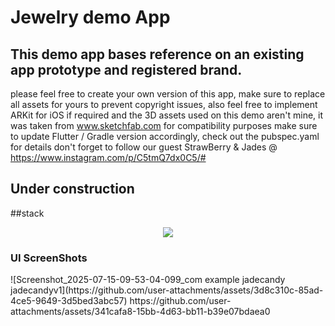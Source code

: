 # Jewelry demo App
## This demo app bases reference on an existing app prototype and registered brand. 
please feel free to create your own version of this app, make sure to replace all assets for yours to prevent copyright issues,
also feel free to implement ARKit for iOS if required and the 3D assets used on this demo aren't mine, it was taken from www.sketchfab.com
for compatibility purposes make sure to update Flutter / Gradle version accordingly, check out the pubspec.yaml for details
don't forget to follow our guest StrawBerry & Jades @ https://www.instagram.com/p/C5tmQ7dx0C5/#
## Under construction

##stack 
<p align='center'>
  <a href='https://skillicons.dev'>
    <img src='https://skillicons.dev/icons?i=dart,flutter,firebase,gradle,ai,blender' />
  </a>
</p> 

### UI ScreenShots
<p>
![Screenshot_2025-07-15-09-53-04-099_com example jadecandy jadecandyv1](https://github.com/user-attachments/assets/3d8c310c-85ad-4ce5-9649-3d5bed3abc57)
https://github.com/user-attachments/assets/341cafa8-15bb-4d63-bb11-b39e07bdaea0
</p>
